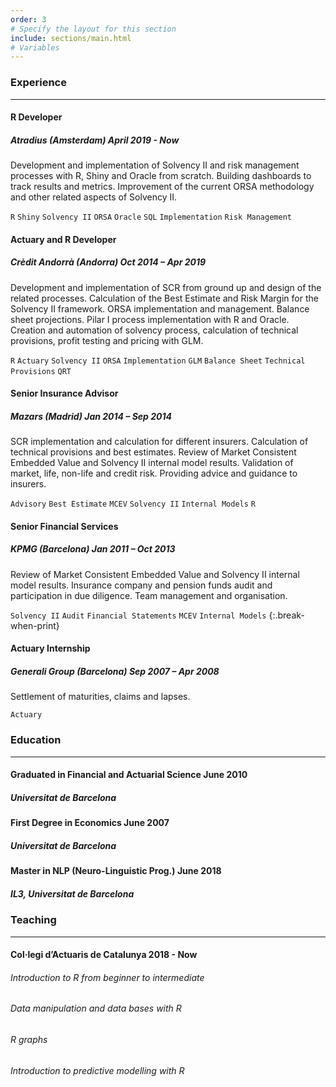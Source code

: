 ```yaml
---
order: 3
# Specify the layout for this section
include: sections/main.html
# Variables
---
```


### Experience
___

#### R Developer
##### Atradius (Amsterdam) **April 2019 - Now**

Development and implementation of Solvency II and risk management processes with R, Shiny and Oracle from scratch. Building dashboards to track results and metrics. Improvement of the current ORSA methodology and other related aspects of Solvency II.

`R` `Shiny` `Solvency II` `ORSA` `Oracle` `SQL` `Implementation` `Risk Management`

#### Actuary and R Developer
##### Crèdit Andorrà (Andorra) **Oct 2014 – Apr 2019**

Development and implementation of SCR from ground up and design of the related processes. Calculation of the Best Estimate and Risk Margin for the Solvency II framework. ORSA implementation and management. Balance sheet projections. Pilar I process implementation with R and Oracle. Creation and automation of  solvency process, calculation of technical provisions, profit testing and pricing with GLM.

`R` `Actuary` `Solvency II` `ORSA` `Implementation` `GLM` `Balance Sheet` `Technical Provisions`  `QRT`

#### Senior Insurance Advisor
##### Mazars (Madrid) **Jan 2014 – Sep 2014**

SCR implementation and calculation for different insurers. Calculation of technical provisions and best estimates. Review of Market Consistent Embedded Value and Solvency II internal model results. Validation of market, life, non-life and credit risk. Providing advice and guidance to insurers.

`Advisory` `Best Estimate` `MCEV` `Solvency II` `Internal Models` `R`

#### Senior Financial Services
##### KPMG (Barcelona) **Jan 2011 – Oct 2013**

Review of Market Consistent Embedded Value and Solvency II internal model results. Insurance company and pension funds audit and participation in due diligence. Team management and organisation.

`Solvency II`  `Audit`  `Financial Statements`  `MCEV`  `Internal Models`
{:.break-when-print}

#### Actuary Internship
##### Generali Group (Barcelona) **Sep 2007 – Apr 2008**

Settlement of maturities, claims and lapses.

`Actuary`


### Education
___

#### Graduated in Financial and Actuarial Science **June 2010**
##### Universitat de Barcelona

#### First Degree in Economics **June 2007**
##### Universitat de Barcelona

#### Master in NLP (Neuro-Linguistic Prog.) **June 2018**
##### IL3, Universitat de Barcelona


### Teaching
___

#### Col·legi d’Actuaris de Catalunya **2018 - Now**

###### Introduction to R from beginner to intermediate
###### Data manipulation and data bases with R
###### R graphs
###### Introduction to predictive modelling with R
